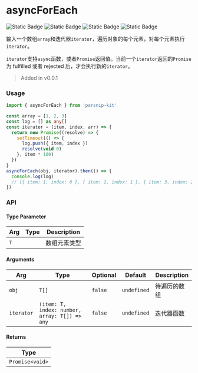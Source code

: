 # asyncForEach
![Static Badge](https://img.shields.io/badge/Statement%20Coverage-100.00%-brightgreen) ![Static Badge](https://img.shields.io/badge/Branch%20Coverage-100.00%-brightgreen) ![Static Badge](https://img.shields.io/badge/Function%20Coverage-100.00%-brightgreen) ![Static Badge](https://img.shields.io/badge/Line%20Coverage-100.00%-brightgreen)
      
输入一个数组`array`和迭代器`iterator`，遍历对象的每个元素，对每个元素执行`iterator`。 

`iterator`支持`async`函数，或者`Promise`返回值。当前一个`iterator`返回的`Promise`为 fulfilled 或者 rejected 后，才会执行新的`iterator`。


> Added in v0.0.1



### Usage

```ts
import { asyncForEach } from 'parsnip-kit'

const array = [1, 2, 3]
const log = [] as any[]
const iterator = (item, index, arr) => {
  return new Promise((resolve) => {
    setTimeout(() => {
      log.push({ item, index })
      resolve(void 0)
    }, item * 100)
  })
}
asyncForEach(obj, iterator).then(() => {
  console.log(log)
  // [{ item: 1, index: 0 }, { item: 2, index: 1 }, { item: 3, index: 2 }]
})
```


### API

#### Type Parameter

| Arg | Type | Description |
| --- | --- | --- |
| `T` | ` ` | 数组元素类型 |

#### Arguments

| Arg | Type | Optional | Default | Description |
| --- | --- | --- | --- | --- |
| `obj` | `T[]` | `false` | `undefined` | 待遍历的数组  |
| `iterator` | `(item: T, index: number, array: T[]) => any` | `false` | `undefined` | 迭代器函数  |

#### Returns

| Type |
| ---  |
| `Promise<void>`  |